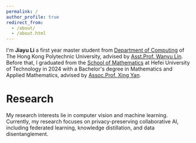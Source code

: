 ```yaml
---
permalink: /
author_profile: true
redirect_from: 
  - /about/
  - /about.html
---
```


I'm **Jiayu Li** a first year master student from [Department of Computing](https://www.polyu.edu.hk/comp/) of The Hong Kong Polytechnic University, advised by [Asst.Prof. Wanyu Lin](https://wanyu-lin.github.io/). Before that, I graduated from the [School of Mathematics](https://maths.hfut.edu.cn/) at Hefei University of Technology in 2024 with a Bachelor's degree in Mathematics and Applied Mathematics, advised by [Assoc.Prof. Xing Yan](https://maths.hfut.edu.cn/info/1029/4370.htm).

# Research
My research interests lie in computer vision and machine learning. Currently, my research focuses on privacy-preserving collaborative AI, including federated learning, knowledge distillation, and data disentanglement.


